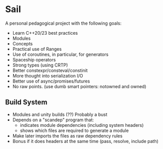 
# Sail

A personal pedagogical project with the following goals:
 
 * Learn C++20/23 best practices
 * Modules
 * Concepts
 * Practical use of Ranges
 * Use of coroutines, in particular, for generators
 * Spaceship operators
 * Strong types (using CRTP)
 * Better constexpr/consteval/constinit
 * More thought into serialization I/O
 * Better use of async/promises/futures
 * No raw points. (use dumb smart pointers: notowned and owned)

## Build System

 * Modules and unity builds (??) Probably a bust
 * Depends on a "scandep" program that:
   + indicates module dependencies (including system headers)
   + shows which files are required to generate a module
 * Make later imports the files as raw dependency rules
 * Bonus if it does headers at the same time (pass, resolve, include path)

